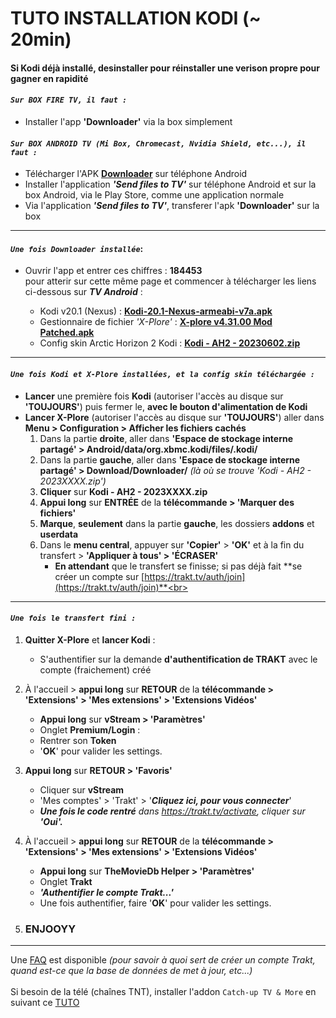 # TUTO INSTALLATION KODI (~ 20min)
#### Si Kodi déjà installé, desinstaller pour réinstaller une verison propre pour gagner en rapidité

#### *`Sur BOX FIRE TV, il faut :`*
- Installer l'app <b>'Downloader'</b> via la box simplement

#### *`Sur BOX ANDROID TV (Mi Box, Chromecast, Nvidia Shield, etc...), il faut :`*
- Télécharger l'APK **[Downloader](downloader.apk)** sur téléphone Android<br>
- Installer l'application ***'Send files to TV'*** sur téléphone Android et sur la box Android, via le Play Store, comme une application normale<br>
- Via l'application ***'Send files to TV'***, transferer l'apk **'Downloader'** sur la box

___

#### *`Une fois Downloader installée`*: 
- Ouvrir l'app et entrer ces chiffres : **184453** <br>
pour atterir sur cette même page et commencer à télécharger les liens ci-dessous sur ***TV Android*** :

	 - Kodi v20.1 (Nexus) : **[Kodi-20.1-Nexus-armeabi-v7a.apk](https://mirrors.kodi.tv/releases/android/arm/kodi-20.1-Nexus-armeabi-v7a.apk?https=11)**
	 - Gestionnaire de fichier *'X-Plore'* : **[X-plore v4.31.00 Mod Patched.apk](X-plore%20v4.31.00%20Mod%20Patched.apk)**
	 - Config skin Arctic Horizon 2 Kodi : **[Kodi - AH2 - 20230602.zip](https://dl.dropboxusercontent.com/s/vi4nezlhzzppmu6/Kodi%20-%20AH2%20-%2020230602.zip?dl=0)** 

___

#### *`Une fois Kodi et X-Plore installées, et la config skin téléchargée :`*
- **Lancer** une première fois **Kodi** (autoriser l'accès au disque sur **'TOUJOURS'**) puis fermer le, **avec le bouton d'alimentation de Kodi**
- **Lancer X-Plore** (autoriser l'accès au disque sur **'TOUJOURS'**) aller dans **Menu > Configuration > Afficher les fichiers cachés**
	1. Dans la partie **droite**, aller dans **'Espace de stockage interne partagé' > Android/data/org.xbmc.kodi/files/.kodi/**
	2. Dans la partie **gauche**, aller dans **'Espace de stockage interne partagé' > Download/Downloader/** *(là où se trouve 'Kodi - AH2 - 2023XXXX.zip')*
	3. **Cliquer** sur **Kodi - AH2 - 2023XXXX.zip**
	4. **Appui long** sur **ENTRÉE** de la **télécommande > 'Marquer des fichiers'**
	5. **Marque**, **seulement** dans la partie **gauche**, les dossiers **addons** et **userdata**
	6. Dans le **menu central**, appuyer sur **'Copier'** > **'OK'** et à la fin du transfert > **'Appliquer à tous' > 'ÉCRASER'**
	   - **En attendant** que le transfert se finisse; si pas déjà fait **se créer un compte sur [https://trakt.tv/auth/join](https://trakt.tv/auth/join)**<br>

___

#### *`Une fois le transfert fini :`*
1. **Quitter X-Plore** et **lancer Kodi** :
	- S'authentifier sur la demande **d'authentification de TRAKT** avec le compte (fraichement) créé

2. À l'accueil > **appui long** sur **RETOUR** de la **télécommande > 'Extensions' > 'Mes extensions' > 'Extensions Vidéos'**
	- **Appui long** sur **vStream > 'Paramètres'** 
	- Onglet **Premium/Login** :
	- Rentrer son **Token**
	- '**OK**' pour valider les settings.

3. **Appui long** sur **RETOUR > 'Favoris'**
	- Cliquer sur **vStream**
	- 'Mes comptes' > 'Trakt' > '***Cliquez ici, pour vous connecter***'
	- ***Une fois le code rentré*** *dans https://trakt.tv/activate, cliquer sur* ***'Oui'.***

4. À l'accueil > **appui long** sur **RETOUR** de la **télécommande > 'Extensions' > 'Mes extensions' > 'Extensions Vidéos'**
	- **Appui long** sur **TheMovieDb Helper > 'Paramètres'** 
	- Onglet **Trakt**
	- ***'Authentifier le compte Trakt...'***
	- Une fois authentifier, faire '**OK**' pour valider les settings.

5. ### ENJOOYY
___
Une [FAQ](https://rentry.org/FAQ_KODI_Simon) est disponible *(pour savoir à quoi sert de créer un compte Trakt, quand est-ce que la base de données de met à jour, etc...)* <br><br>
Si besoin de la télé (chaînes TNT), installer l'addon `Catch-up TV & More` en suivant ce [TUTO](https://catch-up-tv-and-more.github.io/fr/installation/#ii-ajouter-le-d%C3%A9p%C3%B4t-officiel-de-catch-up-tv--more)
